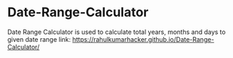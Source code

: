 # Date-Range-Calculator
Date Range Calculator is used to calculate total years, months and days to given date range
link: https://rahulkumarhacker.github.io/Date-Range-Calculator/
